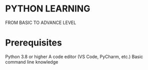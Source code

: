 # PYTHON LEARNING
 FROM BASIC TO ADVANCE LEVEL

# Prerequisites
 Python 3.8 or higher
 A code editor (VS Code, PyCharm, etc.)
 Basic command line knowledge
